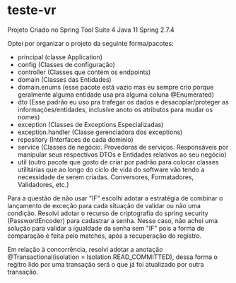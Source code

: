 # teste-vr
Projeto Criado no Spring Tool Suite 4
Java 11
Spring 2.7.4


Optei por organizar o projeto da seguinte forma/pacotes:

- principal (classe Application)
- config (Classes de configuração)
- controller (Classes que contém os endpoints)
- domain (Classes das Entidades)
- domain.enums (esse pacote está vazio mas eu sempre crio porque geralmente alguma entidade usa pra alguma coluna @Enumerated) 
- dto (Esse padrão eu uso pra trafegar os dados e desacoplar/proteger as informações/entidades, inclusive anoto os atributos para mudar os nomes)
- exception (Classes de Exceptions Especializadas)
- exception.handler (Classe gerenciadora dos exceptions)
- repository (Interfaces de cada dominio)
- service (Classes de negócio. Provedoras de serviços. Responsáveis por manipular seus respectivos DTOs e Entidades relativos ao seu negócio)
- util (outro pacote que gosto de criar por padrão para colocar classes utilitárias que ao longo do ciclo de vida do software vão tendo a necessidade de serem criadas. Conversores, Formatadores, Validadores, etc.)

Para a questão de não usar "IF" escolhi adotar a estratégia de combinar o lançamento de exceção para cada situação de validar ou não uma condição.
Resolvi adotar o recurso de criptografia do spring security (PasswordEncoder) para cadastrar a senha. 
Nesse caso, não achei uma solução para validar a igualdade da senha sem "IF" pois a forma de comparação é feita pelo matches, após a recuperação do registro.

Em relação à concorrência, resolvi adotar a anotação @Transactional(isolation = Isolation.READ_COMMITTED), 
dessa forma o regitro lido por uma transação será o que já foi atualizado por outra transação.
